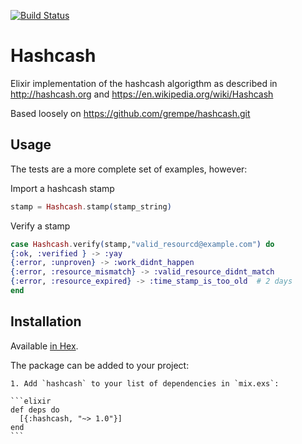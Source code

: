 [![Build Status](https://travis-ci.com/danj3/elixir-hashcash.svg?branch=master)](https://travis-ci.com/danj3/elixir-hashcash)

# Hashcash

Elixir implementation of the hashcash algorigthm as described in
http://hashcash.org and
https://en.wikipedia.org/wiki/Hashcash

Based loosely on https://github.com/grempe/hashcash.git

## Usage

The tests are a more complete set of examples, however:

Import a hashcash stamp

```elixir
stamp = Hashcash.stamp(stamp_string)
```

 Verify a stamp

```elixir
case Hashcash.verify(stamp,"valid_resourcd@example.com") do
{:ok, :verified } -> :yay
{:error, :unproven} -> :work_didnt_happen
{:error, :resource_mismatch} -> :valid_resource_didnt_match
{:error, :resource_expired} -> :time_stamp_is_too_old  # 2 days
end
```

## Installation

Available [in Hex](https://hex.pm/packages/hashcash).

The package can be added to your project:

    1. Add `hashcash` to your list of dependencies in `mix.exs`:

    ```elixir
    def deps do
      [{:hashcash, "~> 1.0"}]
    end
    ```
